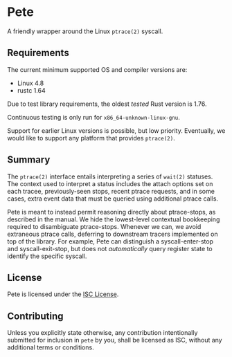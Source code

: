 # Pete

A friendly wrapper around the Linux `ptrace(2)` syscall.

## Requirements

The current minimum supported OS and compiler versions are:

- Linux 4.8
- rustc 1.64

Due to test library requirements, the oldest _tested_ Rust version is 1.76.

Continuous testing is only run for `x86_64-unknown-linux-gnu`.

Support for earlier Linux versions is possible, but low priority. Eventually, we would
like to support any platform that provides `ptrace(2)`.

## Summary

The `ptrace(2)` interface entails interpreting a series of `wait(2)` statuses. The context used to
interpret a status includes the attach options set on each tracee, previously-seen stops, recent
ptrace requests, and in some cases, extra event data that must be queried using additional ptrace
calls.

Pete is meant to instead permit reasoning directly about ptrace-stops, as described in the manual.
We hide the lowest-level contextual bookkeeping required to disambiguate ptrace-stops. Whenever we
can, we avoid extraneous ptrace calls, deferring to downstream tracers implemented on top of the
library. For example, Pete can distinguish a syscall-enter-stop and syscall-exit-stop, but does not
_automatically_ query register state to identify the specific syscall.

## License

Pete is licensed under the [ISC License](./LICENSE).

## Contributing

Unless you explicitly state otherwise, any contribution intentionally submitted for inclusion in
`pete` by you, shall be licensed as ISC, without any additional terms or conditions.
